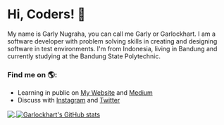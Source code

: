 # Hi, Coders! 👋


My name is Garly Nugraha, you can call me Garly or Garlockhart. I am a software developer with problem solving skills in creating and designing software in test environments. I'm from Indonesia, living in Bandung and currently studying at the Bandung State Polytechnic.

### Find me on 🌎:
- Learning in public on <a href="https://www.garlockhart.com">My Website</a> and <a href="https://medium.com/@garlockhart">Medium</a>
- Discuss with <a href="https://instagram.com/garlockhart">Instagram</a> and <a href="https://twitter.com/garlockhart">Twitter</a>

<a href="https://github.com/garlockhart/garlockhart">
  <img align="center" src="https://github-readme-stats.vercel.app/api/top-langs/?username=garlockhart&langs_count=3&hide=html,css&show_icons=true&theme=tokyonight" />
</a>
<a href="https://github.com/garlockhart/garlockhart">
  <img align="center" src="https://github-readme-stats.vercel.app/api?username=garlockhart&show_icons=true&theme=tokyonight&line_height=27" alt="Garlockhart's GitHub stats" />
</a>
